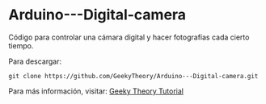 Arduino---Digital-camera
========================

Código para controlar una cámara digital y hacer fotografías cada cierto tiempo.

Para descargar:

~~~
git clone https://github.com/GeekyTheory/Arduino---Digital-camera.git
~~~
Para más información, visitar: [Geeky Theory Tutorial](http://www.geekytheory.com/digital-camera-arduino/ "")
